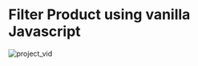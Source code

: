 # Filter Product using vanilla Javascript





![project_vid](https://github.com/realsahilsaini/filter-search-JS/assets/85404123/c22f1d5d-6819-458b-ba4e-7a1847b89c2a)
